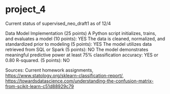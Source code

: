 # project_4

Current status of supervised_neo_draft1 as of 12/4

Data Model Implementation (25 points)
A Python script initializes, trains, and evaluates a model (10 points): YES
The data is cleaned, normalized, and standardized prior to modeling (5 points): YES
The model utilizes data retrieved from SQL or Spark (5 points): NO
The model demonstrates meaningful predictive power at least 75% classification accuracy: YES 
or 0.80 R-squared. (5 points): NO

Sources: Current homework assignments, https://www.statology.org/sklearn-classification-report/, https://towardsdatascience.com/understanding-the-confusion-matrix-from-scikit-learn-c51d88929c79
